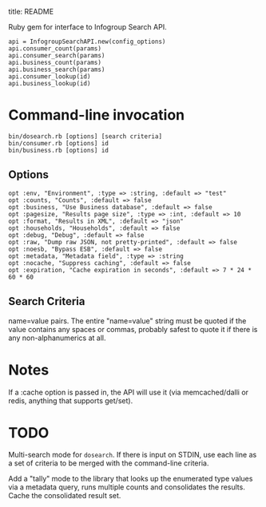 title: README

Ruby gem for interface to Infogroup Search API.

    api = InfogroupSearchAPI.new(config_options)
    api.consumer_count(params)
    api.consumer_search(params)
    api.business_count(params)
    api.business_search(params)
    api.consumer_lookup(id)
    api.business_lookup(id)

# Command-line invocation

    bin/dosearch.rb [options] [search criteria]
    bin/consumer.rb [options] id
    bin/business.rb [options] id

## Options

    opt :env, "Environment", :type => :string, :default => "test"
    opt :counts, "Counts", :default => false
    opt :business, "Use Business database", :default => false
    opt :pagesize, "Results page size", :type => :int, :default => 10
    opt :format, "Results in XML", :default => "json"
    opt :households, "Households", :default => false
    opt :debug, "Debug", :default => false
    opt :raw, "Dump raw JSON, not pretty-printed", :default => false
    opt :noesb, "Bypass ESB", :default => false
    opt :metadata, "Metadata field", :type => :string
    opt :nocache, "Suppress caching", :default => false
    opt :expiration, "Cache expiration in seconds", :default => 7 * 24 * 60 * 60

## Search Criteria

name=value pairs.  The entire "name=value" string must be quoted if the value contains any spaces or commas, probably safest to quote it if there is any non-alphanumerics at all.

# Notes

If a :cache option is passed in, the API will use it (via memcached/dalli or redis, anything that supports get/set).

# TODO

Multi-search mode for `dosearch`.  If there is input on STDIN, use each line as a set of criteria to be merged with the command-line criteria.

Add a "tally" mode to the library that looks up the enumerated type values via a metadata query, runs multiple counts and consolidates the results.  Cache the consolidated result set.
